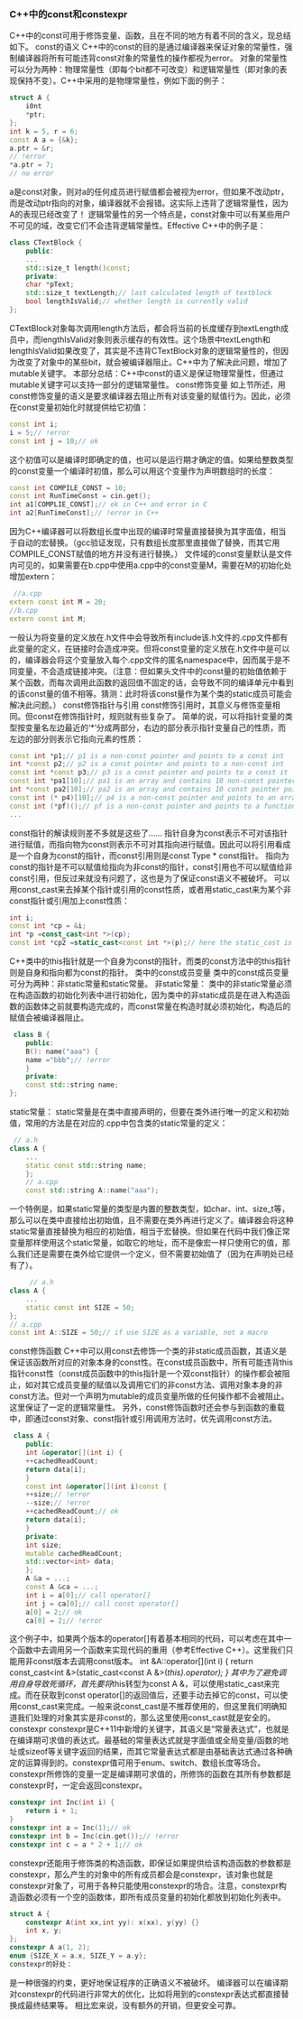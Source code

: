 ###                                         C++中的const和constexpr
C++中的const可用于修饰变量、函数，且在不同的地方有着不同的含义，现总结如下。
const的语义
C++中的const的目的是通过编译器来保证对象的常量性，强制编译器将所有可能违背const对象的常量性的操作都视为error。
对象的常量性可以分为两种：物理常量性（即每个bit都不可改变）和逻辑常量性（即对象的表现保持不变）。C++中采用的是物理常量性，例如下面的例子：
```c++
struct A {
	i0nt
	*ptr;
};
int k = 5, r = 6;
const A a = {&k};
a.ptr = &r; 
// !error
*a.ptr = 7; 
// no error
```
a是const对象，则对a的任何成员进行赋值都会被视为error，但如果不改动ptr，而是改动ptr指向的对象，编译器就不会报错。这实际上违背了逻辑常量性，因为A的表现已经改变了！
逻辑常量性的另一个特点是，const对象中可以有某些用户不可见的域，改变它们不会违背逻辑常量性。Effective C++中的例子是：

```c++
class CTextBlock {
	public:
	...
	std::size_t length()const;
	private:
	char *pText;
	std::size_t textLength;// last calculated length of textblock
	bool lengthIsValid;// whether length is currently valid
};
```
CTextBlock对象每次调用length方法后，都会将当前的长度缓存到textLength成员中，而lengthIsValid对象则表示缓存的有效性。这个场景中textLength和lengthIsValid如果改变了，其实是不违背CTextBlock对象的逻辑常量性的，但因为改变了对象中的某些bit，就会被编译器阻止。C++中为了解决此问题，增加了mutable关键字。
本部分总结：C++中const的语义是保证物理常量性，但通过mutable关键字可以支持一部分的逻辑常量性。
const修饰变量
如上节所述，用const修饰变量的语义是要求编译器去阻止所有对该变量的赋值行为。因此，必须在const变量初始化时就提供给它初值：
```c++
const int i;
i = 5;// !error
const int j = 10;// ok
```
这个初值可以是编译时即确定的值，也可以是运行期才确定的值。如果给整数类型的const变量一个编译时初值，那么可以用这个变量作为声明数组时的长度：
```c++
const int COMPILE_CONST = 10;
const int RunTimeConst = cin.get();
int a1[COMPLIE_CONST];// ok in C++ and error in C
int a2[RunTimeConst];// !error in C++
```
因为C++编译器可以将数组长度中出现的编译时常量直接替换为其字面值，相当于自动的宏替换。（gcc验证发现，只有数组长度那里直接做了替换，而其它用COMPILE_CONST赋值的地方并没有进行替换。）
文件域的const变量默认是文件内可见的，如果需要在b.cpp中使用a.cpp中的const变量M，需要在M的初始化处增加extern：
```c++
 //a.cpp
extern const int M = 20;
//b.cpp
extern const int M;
```
一般认为将变量的定义放在.h文件中会导致所有include该.h文件的.cpp文件都有此变量的定义，在链接时会造成冲突。但将const变量的定义放在.h文件中是可以的，编译器会将这个变量放入每个.cpp文件的匿名namespace中，因而属于是不同变量，不会造成链接冲突。（注意：但如果头文件中的const量的初始值依赖于某个函数，而每次调用此函数的返回值不固定的话，会导致不同的编译单元中看到的该const量的值不相等。猜测：此时将该const量作为某个类的static成员可能会解决此问题。）
const修饰指针与引用
const修饰引用时，其意义与修饰变量相同。但const在修饰指针时，规则就有些复杂了。
简单的说，可以将指针变量的类型按变量名左边最近的‘*’分成两部分，右边的部分表示指针变量自己的性质，而左边的部分则表示它指向元素的性质：
```c++
const int *p1;// p1 is a non-const pointer and points to a const int
int *const p2;// p2 is a const pointer and points to a non-const int
const int *const p3;// p3 is a const pointer and points to a const it
const int *pa1[10];// pa1 is an array and contains 10 non-const pointer point to a const int
int *const pa2[10];// pa2 is an array and contains 10 const pointer point to a non-const int
const int (* p4)[10];// p4 is a non-const pointer and points to an array contains 10 const int
const int (*pf)();// pf is a non-const pointer and points to a function which has no arguments and returns a const int
...
```
const指针的解读规则差不多就是这些了……
指针自身为const表示不可对该指针进行赋值，而指向物为const则表示不可对其指向进行赋值。因此可以将引用看成是一个自身为const的指针，而const引用则是const Type * const指针。
指向为const的指针是不可以赋值给指向为非const的指针，const引用也不可以赋值给非const引用，但反过来就没有问题了，这也是为了保证const语义不被破坏。
可以用const_cast来去掉某个指针或引用的const性质，或者用static_cast来为某个非const指针或引用加上const性质：
```c++
int i;
const int *cp = &i;
int *p =const_cast<int *>(cp);
const int *cp2 =static_cast<const int *>(p);// here the static_cast is optional
```
C++类中的this指针就是一个自身为const的指针，而类的const方法中的this指针则是自身和指向都为const的指针。
类中的const成员变量
类中的const成员变量可分为两种：非static常量和static常量。
非static常量：
类中的非static常量必须在构造函数的初始化列表中进行初始化，因为类中的非static成员是在进入构造函数的函数体之前就要构造完成的，而const常量在构造时就必须初始化，构造后的赋值会被编译器阻止。
```c++
 class B {
    public:
	B(): name("aaa") {
	name ="bbb";// !error
	}
	private:
	const std::string name;
};
```
static常量：
static常量是在类中直接声明的，但要在类外进行唯一的定义和初始值，常用的方法是在对应的.cpp中包含类的static常量的定义：
```c++
 // a.h
class A {
	...
	static const std::string name;
	};
	// a.cpp
	const std::string A::name("aaa");
```
一个特例是，如果static常量的类型是内置的整数类型，如char、int、size_t等，那么可以在类中直接给出初始值，且不需要在类外再进行定义了。编译器会将这种static常量直接替换为相应的初始值，相当于宏替换。但如果在代码中我们像正常变量那样使用这个static常量，如取它的地址，而不是像宏一样只使用它的值，那么我们还是需要在类外给它提供一个定义，但不需要初始值了（因为在声明处已经有了）。
```c++
	 // a.h
class A {
	...
	static const int SIZE = 50;
};
// a.cpp
const int A::SIZE = 50;// if use SIZE as a variable, not a macro
```
const修饰函数
C++中可以用const去修饰一个类的非static成员函数，其语义是保证该函数所对应的对象本身的const性。在const成员函数中，所有可能违背this指针const性（const成员函数中的this指针是一个双const指针）的操作都会被阻止，如对其它成员变量的赋值以及调用它们的非const方法、调用对象本身的非const方法。但对一个声明为mutable的成员变量所做的任何操作都不会被阻止。这里保证了一定的逻辑常量性。
另外，const修饰函数时还会参与到函数的重载中，即通过const对象、const指针或引用调用方法时，优先调用const方法。
```c++
 class A {
	public:
	int &operator[](int i) {
	++cachedReadCount;
	return data[i];
	}
	const int &operator[](int i)const {
	++size;// !error
	--size;// !error
	++cachedReadCount;// ok
	return data[i];
	}
	private:
	int size;
	mutable cachedReadCount;
	std::vector<int> data;
	};
	A &a = ...;
	const A &ca = ...;
	int i = a[0];// call operator[]
	int j = ca[0];// call const operator[]
	a[0] = 2;// ok
	ca[0] = 2;// !error
```
这个例子中，如果两个版本的operator[]有着基本相同的代码，可以考虑在其中一个函数中去调用另一个函数来实现代码的重用（参考Effective C++）。这里我们只能用非const版本去调用const版本。
int &A::operator[](int i) {
return const_cast<int &>(static_cast<const A &>(*this).operator[](i));
}
其中为了避免调用自身导致死循环，首先要将*this转型为const A &，可以使用static_cast来完成。而在获取到const operator[]的返回值后，还要手动去掉它的const，可以使用const_cast来完成。一般来说const_cast是不推荐使用的，但这里我们明确知道我们处理的对象其实是非const的，那么这里使用const_cast就是安全的。
constexpr
constexpr是C++11中新增的关键字，其语义是“常量表达式”，也就是在编译期可求值的表达式。最基础的常量表达式就是字面值或全局变量/函数的地址或sizeof等关键字返回的结果，而其它常量表达式都是由基础表达式通过各种确定的运算得到的。constexpr值可用于enum、switch、数组长度等场合。
constexpr所修饰的变量一定是编译期可求值的，所修饰的函数在其所有参数都是constexpr时，一定会返回constexpr。
```c++
constexpr int Inc(int i) {
    return i + 1;
}
constexpr int a = Inc(1);// ok
constexpr int b = Inc(cin.get());// !error
constexpr int c = a * 2 + 1;// ok
```
constexpr还能用于修饰类的构造函数，即保证如果提供给该构造函数的参数都是constexpr，那么产生的对象中的所有成员都会是constexpr，该对象也就是constexpr对象了，可用于各种只能使用constexpr的场合。注意，constexpr构造函数必须有一个空的函数体，即所有成员变量的初始化都放到初始化列表中。
```c++
struct A {
	constexpr A(int xx,int yy): x(xx), y(yy) {}
	int x, y;
};
constexpr A a(1, 2);
enum {SIZE_X = a.x, SIZE_Y = a.y};
constexpr的好处：
```
是一种很强的约束，更好地保证程序的正确语义不被破坏。
编译器可以在编译期对constexpr的代码进行非常大的优化，比如将用到的constexpr表达式都直接替换成最终结果等。
相比宏来说，没有额外的开销，但更安全可靠。


